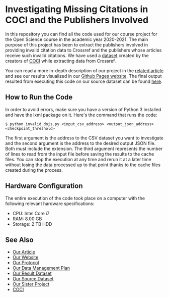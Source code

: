 # Investigating Missing Citations in COCI and the Publishers Involved

In this repository you can find all the code used for our course project for the Open Science course in the academic year 2020-2021. The main purpose of this project has been to extract the publishers involved in providing invalid citation data to Crossref and the publishers whose articles receive such invalid citations. We have used a [dataset](https://doi.org/10.5281/zenodo.4625300) created by the creators of [COCI](https://opencitations.net/index/coci) while extracting data from Crossref.

You can read a more in-depth description of our project in the [related article](https://doi.org/10.5281/zenodo.4735635) and see our results visualized in our [Github Pages website](https://open-sci.github.io/2020-2021-the-leftovers-20-code/index.html). The final output resulted from executing this code on our source dataset can be found [here]().

## How to Run the Code

In order to avoid errors, make sure you have a version of Python 3 installed and have the lxml package on it. Here's the command that runs the code:
```
$ python invalid_dois.py <input_csv_address> <output_json_address> <checkpoint_threshold>
```
The first argument is the address to the CSV dataset you want to investigate and the second argument is the address to the desired output JSON file. Both must include the extension. The third argument represents the number of lines to read from the input file before saving the results to the cache files. You can stop the execution at any time and rerun it at a later time without losing the data processed up to that point thanks to the cache files created during the process.

## Hardware Configuration

The entire execution of the code took place on a computer with the following relevant hardware specifications:

- CPU: Intel Core i7
- RAM: 8.00 GB
- Storage: 2 TB HDD

## See Also

- [Our Article](https://doi.org/10.5281/zenodo.4735635)
- [Our Website](https://open-sci.github.io/2020-2021-the-leftovers-20-code/index.html)
- [Our Protocol](10.17504/protocols.io.buqhnvt6)
- [Our Data Management Plan](10.5281/zenodo.4671486)
- [Our Result Dataset]()
- [Our Source Dataset](https://doi.org/10.5281/zenodo.4625300)
- [Our Sister Project](https://github.com/open-sci/2020-2021-grasshoppers-code)
- [COCI](https://opencitations.net/index/coci)
